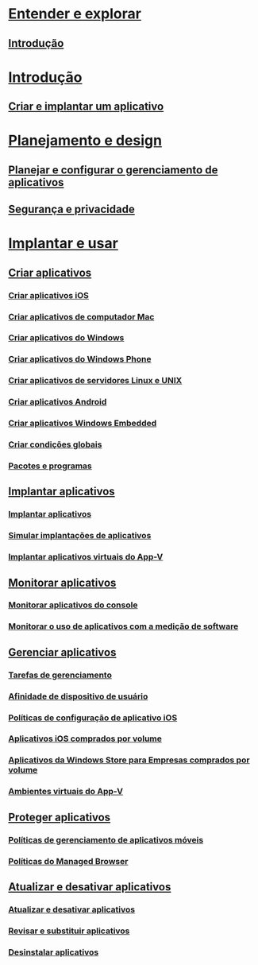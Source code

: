 # [Entender e explorar](understand/introduction-to-application-management.md)
## [Introdução](understand/introduction-to-application-management.md)

# [Introdução](get-started/create-and-deploy-an-application.md)
## [Criar e implantar um aplicativo](get-started/create-and-deploy-an-application.md)

# [Planejamento e design](plan-design/plan-for-and-configure-application-management.md)
## [Planejar e configurar o gerenciamento de aplicativos](plan-design/plan-for-and-configure-application-management.md)
## [Segurança e privacidade](plan-design/security-and-privacy-for-application-management.md)

# [Implantar e usar](deploy-use/create-applications.md)

## [Criar aplicativos](deploy-use/create-applications.md)
### [Criar aplicativos iOS](get-started/creating-ios-applications.md)
### [Criar aplicativos de computador Mac](get-started/creating-mac-computer-applications.md)
### [Criar aplicativos do Windows](get-started/creating-windows-applications.md)
### [Criar aplicativos do Windows Phone](get-started/creating-windows-phone-applications.md)
### [Criar aplicativos de servidores Linux e UNIX](get-started/creating-linux-and-unix-server-applications.md)
### [Criar aplicativos Android](get-started/creating-android-applications.md)
### [Criar aplicativos Windows Embedded](get-started/creating-windows-embedded-applications.md)
### [Criar condições globais](deploy-use/create-global-conditions.md)
### [Pacotes e programas](deploy-use/packages-and-programs.md)

## [Implantar aplicativos](deploy-use/deploy-applications.md)
### [Implantar aplicativos](deploy-use/deploy-applications.md)
### [Simular implantações de aplicativos](deploy-use/simulate-application-deployments.md)
### [Implantar aplicativos virtuais do App-V](get-started/deploying-app-v-virtual-applications.md)

## [Monitorar aplicativos](deploy-use/monitor-applications-from-the-console.md)
### [Monitorar aplicativos do console](deploy-use/monitor-applications-from-the-console.md)
### [Monitorar o uso de aplicativos com a medição de software](deploy-use/monitor-app-usage-with-software-metering.md)

## [Gerenciar aplicativos](deploy-use/management-tasks-applications.md)
### [Tarefas de gerenciamento](deploy-use/management-tasks-applications.md)
### [Afinidade de dispositivo de usuário](deploy-use/link-users-and-devices-with-user-device-affinity.md)
### [Políticas de configuração de aplicativo iOS](deploy-use/configure-ios-apps-with-app-configuration-policies.md)
### [Aplicativos iOS comprados por volume](deploy-use/manage-volume-purchased-ios-apps.md)
### [Aplicativos da Windows Store para Empresas comprados por volume](deploy-use/manage-apps-from-the-windows-store-for-business.md)
### [Ambientes virtuais do App-V](deploy-use/create-app-v-virtual-environments.md)

## [Proteger aplicativos](deploy-use/protect-apps-using-mam-policies.md)
### [Políticas de gerenciamento de aplicativos móveis](deploy-use/protect-apps-using-mam-policies.md)
### [Políticas do Managed Browser](deploy-use/manage-internet-access-using-managed-browser-policies.md)

## [Atualizar e desativar aplicativos](deploy-use/update-and-retire-applications.md)
### [Atualizar e desativar aplicativos](deploy-use/update-and-retire-applications.md)
### [Revisar e substituir aplicativos](deploy-use/revise-and-supersede-applications.md)
### [Desinstalar aplicativos](deploy-use/uninstall-applications.md)






<!--HONumber=Nov16_HO1-->


